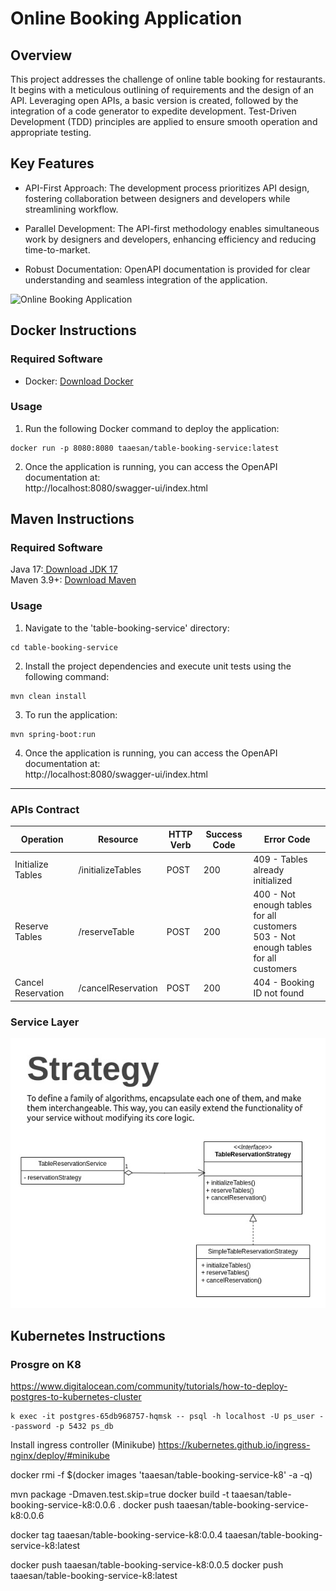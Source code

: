 # Online Booking Application

## Overview
This project addresses the challenge of online table booking for restaurants. It begins with a meticulous outlining of requirements and the design of an API. Leveraging open APIs, a basic version is created, followed by the integration of a code generator to expedite development. Test-Driven Development (TDD) principles are applied to ensure smooth operation and appropriate testing.

## Key Features
- API-First Approach: The development process prioritizes API design, fostering collaboration between designers and developers while streamlining workflow.

- Parallel Development: The API-first methodology enables simultaneous work by designers and developers, enhancing efficiency and reducing time-to-market.

- Robust Documentation: OpenAPI documentation is provided for clear understanding and seamless integration of the application.

![Online Booking Application](./resources/K7.gif)

## Docker Instructions

### Required Software
- Docker: [Download Docker](https://docs.docker.com/get-docker/)

### Usage
1. Run the following Docker command to deploy the application:
```Shell
docker run -p 8080:8080 taaesan/table-booking-service:latest
```
2. Once the application is running, you can access the OpenAPI documentation at:  
http://localhost:8080/swagger-ui/index.html  

## Maven Instructions  

### Required Software
Java 17:[ Download JDK 17](https://www.oracle.com/java/technologies/javase/jdk17-archive-downloads.html)  
Maven 3.9+: [Download Maven](https://maven.apache.org/download.cgi)

### Usage
1. Navigate to the 'table-booking-service' directory:
```Shell
cd table-booking-service
```  

2. Install the project dependencies and execute unit tests using the following command:  
```Shell
mvn clean install
```  

3. To run the application:  
```Shell
mvn spring-boot:run
```

4. Once the application is running, you can access the OpenAPI documentation at:  
http://localhost:8080/swagger-ui/index.html  


---
### APIs Contract

| Operation  | Resource | HTTP Verb | Success Code | Error Code |
| ------------- | ------------- | ------------- | ------------- | ------------- |
| Initialize Tables | /initializeTables | POST | 200  | 409 - Tables already initialized | 
| Reserve Tables | /reserveTable | POST | 200  | 400 - Not enough tables for all customers <br>  503 - Not enough tables for all customers | 
| Cancel Reservation | /cancelReservation | POST | 200  | 404 - Booking ID not found | 

### Service Layer

![Strategy](./resources/X8.jpg)


## Kubernetes Instructions  

### Prosgre on K8
https://www.digitalocean.com/community/tutorials/how-to-deploy-postgres-to-kubernetes-cluster


```Shell
k exec -it postgres-65db968757-hqmsk -- psql -h localhost -U ps_user --password -p 5432 ps_db

```


Install ingress controller (Minikube)
https://kubernetes.github.io/ingress-nginx/deploy/#minikube


docker rmi -f $(docker images 'taaesan/table-booking-service-k8' -a -q)

mvn package -Dmaven.test.skip=true 
docker build -t taaesan/table-booking-service-k8:0.0.6 .
docker push taaesan/table-booking-service-k8:0.0.6

docker tag taaesan/table-booking-service-k8:0.0.4 taaesan/table-booking-service-k8:latest

docker push taaesan/table-booking-service-k8:0.0.5
docker push taaesan/table-booking-service-k8:latest

